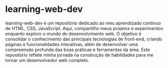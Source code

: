 # learning-web-dev
 learning-web-dev é um repositório dedicado ao meu aprendizado contínuo de HTML, CSS, JavaScript. Aqui, compartilho meus projetos e experimentos enquanto exploro o mundo do desenvolvimento web. O objetivo é consolidar o conhecimento das principais tecnologias de front-end, criando páginas e funcionalidades interativas, além de desenvolver uma compreensão profunda das boas práticas e ferramentas da área. Este repositório reflete minha jornada na construção de habilidades para me tornar um desenvolvedor web completo.
